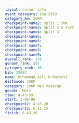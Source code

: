```yaml
---
layout: runner-info 
event_category: jbu-2019 
category_km: 30KM 
checkpoint-name2: Split 1 SMK 
checkpoint-name3: Split 2 E Farm 
checkpoint-name4: Split 3 
checkpoint-name5: 
checkpoint-name6: 
checkpoint-name7: 
checkpoint-name8: 
checkpoint-name9: 
overall_rank: 131
gender_rank: 105
category_rank: 36
bib: 32083
name: Muhammad Azli B.Marzuki
distance: 30KM
category: 30KM Men Veteran
gender: Male
time: 4-43-39
start: 2-00-00
checkpoint2: 4-03-28
checkpoint3: 6-11-15
finish: 6-43-39
---
```

